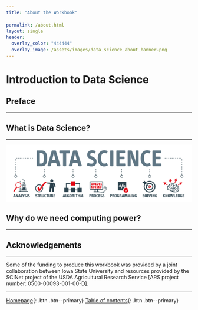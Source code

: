 ```yaml
---
title: "About the Workbook"

permalink: /about.html
layout: single
header:
  overlay_color: "444444"
  overlay_image: /assets/images/data_science_about_banner.png
---
```



# Introduction to Data Science

## Preface
---


## What is Data Science?
---
![Data Science](../assets/images/About_data_science.jpeg)

## Why do we need computing power?
---


## Acknowledgements
---
Some of the funding to produce this workbook was provided by a joint collaboration between Iowa State University and resources provided by the SCINet project of the USDA Agricultural Research Service [ARS project number: 0500-00093-001-00-D].


---

[Homepage](../index.md){: .btn  .btn--primary}
[Table of contents](list.md){: .btn  .btn--primary}
